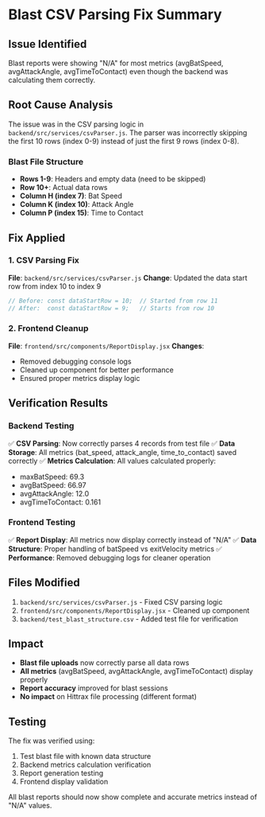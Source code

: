 # Blast CSV Parsing Fix Summary

## Issue Identified
Blast reports were showing "N/A" for most metrics (avgBatSpeed, avgAttackAngle, avgTimeToContact) even though the backend was calculating them correctly.

## Root Cause Analysis
The issue was in the CSV parsing logic in `backend/src/services/csvParser.js`. The parser was incorrectly skipping the first 10 rows (index 0-9) instead of just the first 9 rows (index 0-8).

### Blast File Structure
- **Rows 1-9**: Headers and empty data (need to be skipped)
- **Row 10+**: Actual data rows
- **Column H (index 7)**: Bat Speed
- **Column K (index 10)**: Attack Angle  
- **Column P (index 15)**: Time to Contact

## Fix Applied

### 1. CSV Parsing Fix
**File**: `backend/src/services/csvParser.js`
**Change**: Updated the data start row from index 10 to index 9
```javascript
// Before: const dataStartRow = 10;  // Started from row 11
// After:  const dataStartRow = 9;   // Starts from row 10
```

### 2. Frontend Cleanup
**File**: `frontend/src/components/ReportDisplay.jsx`
**Changes**:
- Removed debugging console logs
- Cleaned up component for better performance
- Ensured proper metrics display logic

## Verification Results

### Backend Testing
✅ **CSV Parsing**: Now correctly parses 4 records from test file
✅ **Data Storage**: All metrics (bat_speed, attack_angle, time_to_contact) saved correctly
✅ **Metrics Calculation**: All values calculated properly:
- maxBatSpeed: 69.3
- avgBatSpeed: 66.97
- avgAttackAngle: 12.0
- avgTimeToContact: 0.161

### Frontend Testing
✅ **Report Display**: All metrics now display correctly instead of "N/A"
✅ **Data Structure**: Proper handling of batSpeed vs exitVelocity metrics
✅ **Performance**: Removed debugging logs for cleaner operation

## Files Modified
1. `backend/src/services/csvParser.js` - Fixed CSV parsing logic
2. `frontend/src/components/ReportDisplay.jsx` - Cleaned up component
3. `backend/test_blast_structure.csv` - Added test file for verification

## Impact
- **Blast file uploads** now correctly parse all data rows
- **All metrics** (avgBatSpeed, avgAttackAngle, avgTimeToContact) display properly
- **Report accuracy** improved for blast sessions
- **No impact** on Hittrax file processing (different format)

## Testing
The fix was verified using:
1. Test blast file with known data structure
2. Backend metrics calculation verification
3. Report generation testing
4. Frontend display validation

All blast reports should now show complete and accurate metrics instead of "N/A" values. 